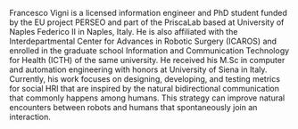 Francesco Vigni is a licensed information engineer and PhD student funded by the EU project PERSEO and part of the PriscaLab based at University of Naples Federico II in Naples, Italy. He is also affiliated with the Interdepartmental Center for Advances in Robotic Surgery (ICAROS) and enrolled in the graduate school Information and Communication Technology for Health (ICTH) of the same university. He received his M.Sc in computer and automation engineering with honors at University of Siena in Italy. Currently, his work focuses on designing, developing, and testing metrics for social HRI that are inspired by the natural bidirectional communication that commonly happens among humans. This strategy can improve natural encounters between robots and humans that spontaneously join an interaction.